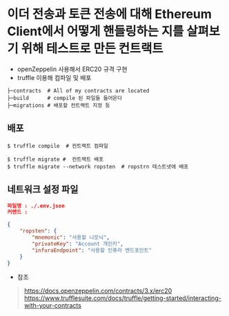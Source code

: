 # 이더 전송과 토큰 전송에 대해 Ethereum Client에서 어떻게 핸들링하는 지를 살펴보기 위해 테스트로 만든 컨트랙트

- openZeppelin 사용해서 ERC20 규격 구현
- truffle 이용해 컴파일 및 배포

```
├─contracts  # All of my contracts are located
├─build      # compile 된 파일들 들어온다
├─migrations # 배포할 컨트랙트 지정 등

```

## 배포
```
$ truffle compile  # 컨트랙트 컴파일

$ truffle migrate #  컨트랙트 배포 
$ truffle migrate --network ropsten  # ropstrn 테스트넷에 배포
```

## 네트워크 설정 파일
```json
파일명 : ./.env.json
커맨드 : 

{
    "ropsten": {
        "mnemonic": "사용할 니모닉",
        "privateKey": "Account 개인키",
        "infuraEndpoint": "사용할 인퓨라 엔드포인트"
    }
}
```



- 참조 
> https://docs.openzeppelin.com/contracts/3.x/erc20   
> https://www.trufflesuite.com/docs/truffle/getting-started/interacting-with-your-contracts
